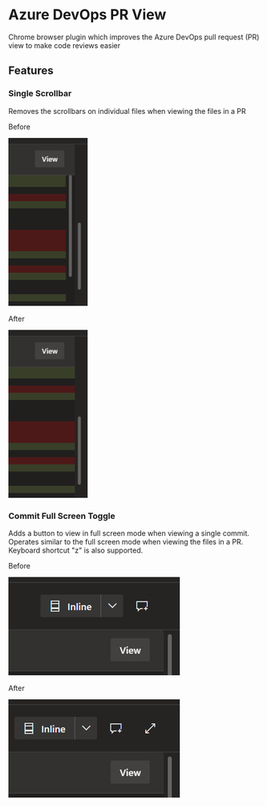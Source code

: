# Azure DevOps PR View #

Chrome browser plugin which improves the Azure DevOps pull request (PR) view to make code reviews easier

## Features ##

### Single Scrollbar ###
Removes the scrollbars on individual files when viewing the files in a PR

Before

![singleScrollbarBefore.png](readmeImages/singleScrollbarBefore.png)

After

![singleScrollbarAfter.png](readmeImages/singleScrollbarAfter.png)

### Commit Full Screen Toggle ###
Adds a button to view in full screen mode when viewing a single commit. Operates similar to the full screen mode when viewing the files in a PR. Keyboard shortcut "z" is also supported.

Before

![fullScreenToggleBefore.png](readmeImages/fullScreenToggleBefore.png)

After

![fullScreenToggleAfter.png](readmeImages/fullScreenToggleAfter.png)
